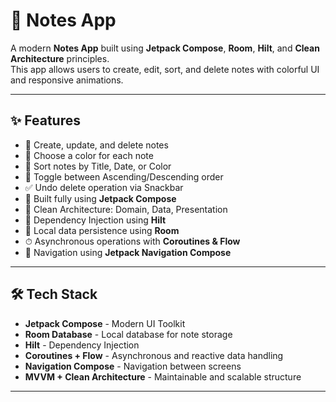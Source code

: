 # 📝 Notes App
A modern **Notes App** built using **Jetpack Compose**, **Room**, **Hilt**, and **Clean Architecture** principles.  
This app allows users to create, edit, sort, and delete notes with colorful UI and responsive animations.

---

## ✨ Features
- 📌 Create, update, and delete notes
- 🎨 Choose a color for each note
- 📂 Sort notes by Title, Date, or Color
- 🔀 Toggle between Ascending/Descending order
- ✅ Undo delete operation via Snackbar
- 📱 Built fully using **Jetpack Compose**
- 📐 Clean Architecture: Domain, Data, Presentation
- 💉 Dependency Injection using **Hilt**
- 💾 Local data persistence using **Room**
- ⏱ Asynchronous operations with **Coroutines & Flow**
- 🔀 Navigation using **Jetpack Navigation Compose**

---

## 🛠 Tech Stack
- **Jetpack Compose** - Modern UI Toolkit
- **Room Database** - Local database for note storage
- **Hilt** - Dependency Injection
- **Coroutines + Flow** - Asynchronous and reactive data handling
- **Navigation Compose** - Navigation between screens
- **MVVM + Clean Architecture** - Maintainable and scalable structure

---
